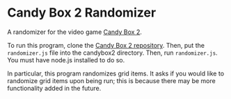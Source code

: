 # Candy Box 2 Randomizer
A randomizer for the video game [Candy Box 2](https://candybox2.github.io/).

To run this program, clone the [Candy Box 2 repository](https://github.com/candybox2/candybox2.github.io). Then, put the `randomizer.js` file into the candybox2 directory. Then, run `randomizer.js`. You must have node.js installed to do so.

In particular, this program randomizes grid items. It asks if you would like to randomize grid items upon being run; this is because there may be more functionality added in the future.
